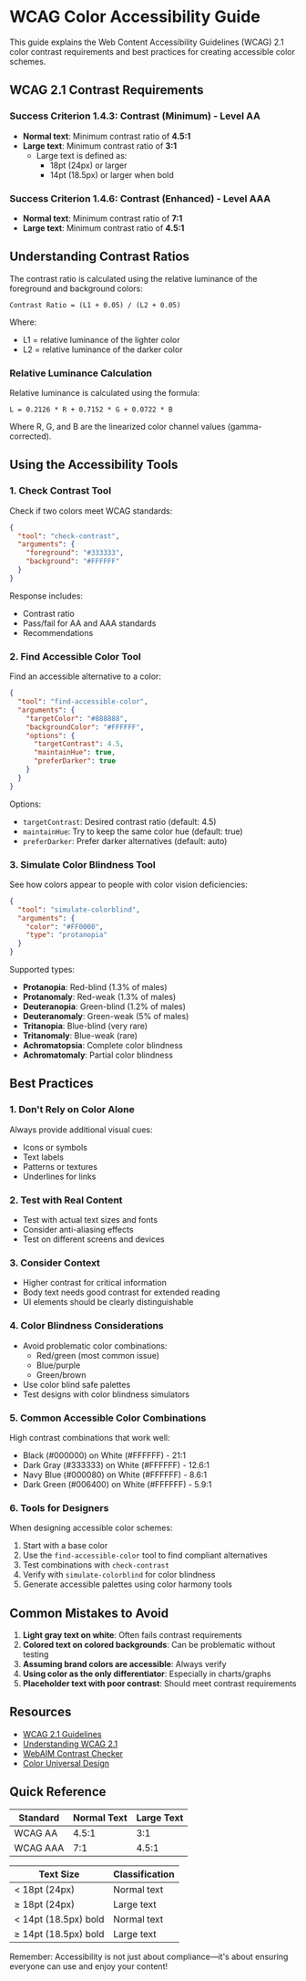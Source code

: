 # WCAG Color Accessibility Guide

This guide explains the Web Content Accessibility Guidelines (WCAG) 2.1 color contrast requirements and best practices for creating accessible color schemes.

## WCAG 2.1 Contrast Requirements

### Success Criterion 1.4.3: Contrast (Minimum) - Level AA

- **Normal text**: Minimum contrast ratio of **4.5:1**
- **Large text**: Minimum contrast ratio of **3:1**
  - Large text is defined as:
    - 18pt (24px) or larger
    - 14pt (18.5px) or larger when bold

### Success Criterion 1.4.6: Contrast (Enhanced) - Level AAA

- **Normal text**: Minimum contrast ratio of **7:1**
- **Large text**: Minimum contrast ratio of **4.5:1**

## Understanding Contrast Ratios

The contrast ratio is calculated using the relative luminance of the foreground and background colors:

```
Contrast Ratio = (L1 + 0.05) / (L2 + 0.05)
```

Where:
- L1 = relative luminance of the lighter color
- L2 = relative luminance of the darker color

### Relative Luminance Calculation

Relative luminance is calculated using the formula:
```
L = 0.2126 * R + 0.7152 * G + 0.0722 * B
```

Where R, G, and B are the linearized color channel values (gamma-corrected).

## Using the Accessibility Tools

### 1. Check Contrast Tool

Check if two colors meet WCAG standards:

```json
{
  "tool": "check-contrast",
  "arguments": {
    "foreground": "#333333",
    "background": "#FFFFFF"
  }
}
```

Response includes:
- Contrast ratio
- Pass/fail for AA and AAA standards
- Recommendations

### 2. Find Accessible Color Tool

Find an accessible alternative to a color:

```json
{
  "tool": "find-accessible-color",
  "arguments": {
    "targetColor": "#888888",
    "backgroundColor": "#FFFFFF",
    "options": {
      "targetContrast": 4.5,
      "maintainHue": true,
      "preferDarker": true
    }
  }
}
```

Options:
- `targetContrast`: Desired contrast ratio (default: 4.5)
- `maintainHue`: Try to keep the same color hue (default: true)
- `preferDarker`: Prefer darker alternatives (default: auto)

### 3. Simulate Color Blindness Tool

See how colors appear to people with color vision deficiencies:

```json
{
  "tool": "simulate-colorblind",
  "arguments": {
    "color": "#FF0000",
    "type": "protanopia"
  }
}
```

Supported types:
- **Protanopia**: Red-blind (1.3% of males)
- **Protanomaly**: Red-weak (1.3% of males)
- **Deuteranopia**: Green-blind (1.2% of males)
- **Deuteranomaly**: Green-weak (5% of males)
- **Tritanopia**: Blue-blind (very rare)
- **Tritanomaly**: Blue-weak (rare)
- **Achromatopsia**: Complete color blindness
- **Achromatomaly**: Partial color blindness

## Best Practices

### 1. Don't Rely on Color Alone

Always provide additional visual cues:
- Icons or symbols
- Text labels
- Patterns or textures
- Underlines for links

### 2. Test with Real Content

- Test with actual text sizes and fonts
- Consider anti-aliasing effects
- Test on different screens and devices

### 3. Consider Context

- Higher contrast for critical information
- Body text needs good contrast for extended reading
- UI elements should be clearly distinguishable

### 4. Color Blindness Considerations

- Avoid problematic color combinations:
  - Red/green (most common issue)
  - Blue/purple
  - Green/brown
- Use color blind safe palettes
- Test designs with color blindness simulators

### 5. Common Accessible Color Combinations

High contrast combinations that work well:
- Black (#000000) on White (#FFFFFF) - 21:1
- Dark Gray (#333333) on White (#FFFFFF) - 12.6:1
- Navy Blue (#000080) on White (#FFFFFF) - 8.6:1
- Dark Green (#006400) on White (#FFFFFF) - 5.9:1

### 6. Tools for Designers

When designing accessible color schemes:
1. Start with a base color
2. Use the `find-accessible-color` tool to find compliant alternatives
3. Test combinations with `check-contrast`
4. Verify with `simulate-colorblind` for color blindness
5. Generate accessible palettes using color harmony tools

## Common Mistakes to Avoid

1. **Light gray text on white**: Often fails contrast requirements
2. **Colored text on colored backgrounds**: Can be problematic without testing
3. **Assuming brand colors are accessible**: Always verify
4. **Using color as the only differentiator**: Especially in charts/graphs
5. **Placeholder text with poor contrast**: Should meet contrast requirements

## Resources

- [WCAG 2.1 Guidelines](https://www.w3.org/WAI/WCAG21/quickref/)
- [Understanding WCAG 2.1](https://www.w3.org/WAI/WCAG21/Understanding/)
- [WebAIM Contrast Checker](https://webaim.org/resources/contrastchecker/)
- [Color Universal Design](https://jfly.uni-koeln.de/color/)

## Quick Reference

| Standard | Normal Text | Large Text |
|----------|-------------|------------|
| WCAG AA  | 4.5:1       | 3:1        |
| WCAG AAA | 7:1         | 4.5:1      |

| Text Size | Classification |
|-----------|----------------|
| < 18pt (24px) | Normal text |
| ≥ 18pt (24px) | Large text |
| < 14pt (18.5px) bold | Normal text |
| ≥ 14pt (18.5px) bold | Large text |

Remember: Accessibility is not just about compliance—it's about ensuring everyone can use and enjoy your content!